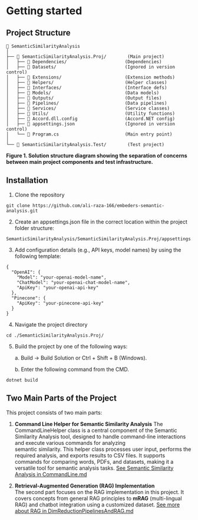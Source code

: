 # Getting started

## Project Structure 
```
📂 SemanticSimilarityAnalysis
│
├── 📂 SemanticSimilarityAnalysis.Proj/        (Main project)
│   ├── 📂 Dependencies/                      (Dependencies)
│   ├── 📂 Datasets/                          (Ignored in version control)
│   ├── 📂 Extensions/                        (Extension methods)
│   ├── 📂 Helpers/                           (Helper classes)
│   ├── 📂 Interfaces/                        (Interface defs)
│   ├── 📂 Models/                            (Data models)
│   ├── 📂 Outputs/                           (Output files)
│   ├── 📂 Pipelines/                         (Data pipelines)
│   ├── 📂 Services/                          (Service classes)
│   ├── 📂 Utils/                             (Utility functions)
│   ├── 📜 Accord.dll.config                  (Accord.NET config)
│   ├── 📜 appsettings.json                   (Ignored in version control)
│   └── 📜 Program.cs                         (Main entry point)
│
└── 📂 SemanticSimilarityAnalysis.Test/        (Test project)
```

**Figure 1. Solution structure diagram showing the separation of concerns between main project components and test infrastructure.**

## Installation
1. Clone the repository
```
git clone https://github.com/ali-raza-166/embeders-semantic-analysis.git
```
2. Create an appsettings.json file in the correct location within the project folder structure:

```
SemanticSimilarityAnalysis/SemanticSimilarityAnalysis.Proj/appsettings.json
```

3. Add configuration details (e.g., API keys, model names) by using the following template: 
```
{
  "OpenAI": {
    "Model": "your-openai-model-name",
    "ChatModel": "your-openai-chat-model-name",
    "ApiKey": "your-openai-api-key"
  },
  "Pinecone": {
    "ApiKey": "your-pinecone-api-key"
  }
}
```

4. Navigate the project directory
```
cd ./SemanticSimilarityAnalysis.Proj/
```

5. Build the project by one of the following ways:
   
   a. Build -> Build Solution or Ctrl + Shift + B (Windows).

   b. Enter the following command from the CMD.
```
dotnet build
```

## Two Main Parts of the Project

This project consists of two main parts:

1. **Command Line Helper for Semantic Similarity Analysis**
   The CommandLineHelper class is a central component of the Semantic Similarity Analysis tool, designed to handle command-line interactions and execute various commands for analyzing   
   semantic similarity. This helper class processes user input, performs the required analysis, and exports results to CSV files. It supports commands for comparing words, PDFs, and 
   datasets, making it a versatile tool for semantic analysis tasks. [See Semantic Similarity Analysis in CommandLine.md](./CommandLine.md)

3. **Retrieval-Augmented Generation (RAG) Implementation**  
   The second part focuses on the RAG implementation in this project. It covers concepts from general RAG principles to **mRAG** (multi-lingual RAG) and chatbot integration using a 
   customized dataset. [See more about RAG in DimReductionPipelinesAndRAG.md](./DimReductionPipelinesAndRAG.md)



